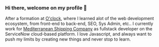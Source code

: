 ### Hi there, welcome on my profile 👋

After a formation at [O'clock](https://oclock.io), where I learned alot of the web development ecosystem, from front-end to back-end, SEO, Sys Admin, etc..
I  currently work for [Mediterranean Shipping Company](https://www.msc.com/) as fullstack developer on the ServiceNow cloud-based platform.
I love Javascript, and always want to push my limits by creating new things and never stop to learn.
